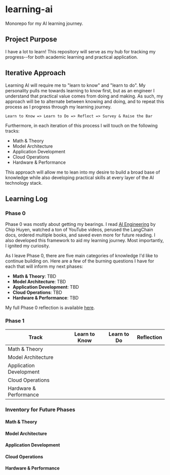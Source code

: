 # learning-ai

Monorepo for my AI learning journey.

## Project Purpose

I have a lot to learn! This repository will serve as my hub for tracking my progress--for
both academic learning and practical application.

## Iterative Approach

Learning AI will require me to "learn to know" and "learn to do". My personality pulls me
towards learning to know first, but as an engineer I understand that practical value comes
from doing and making. As such, my approach will be to alternate between knowing and doing,
and to repeat this process as I progress through my learning journey.

    Learn to Know => Learn to Do => Reflect => Survey & Raise the Bar

Furthermore, in each iteration of this process I will touch on the following tracks:

- Math & Theory
- Model Architecture
- Application Development
- Cloud Operations
- Hardware & Performance

This approach will allow me to lean into my desire to build a broad base of knowledge while
also developing practical skills at every layer of the AI technology stack.

## Learning Log

### Phase 0

Phase 0 was mostly about getting my bearings. I read [AI Engineering](https://a.co/d/6bwEJ1h) by Chip Huyen, watched a ton of YouTube videos, perused the LangChain docs, ordered multiple
books, and saved even more for future reading. I also developed this framework to aid my
learning journey. Most importantly, I ignited my curiosity.

As I leave Phase 0, there are five main categories of knowledge I'd like to continue building
on. Here are a few of the burning questions I have for each that will inform my next phases:

- **Math & Theory**: TBD
- **Model Architecture**: TBD
- **Application Development**: TBD
- **Cloud Operations**: TBD
- **Hardware & Performance**: TBD

My full Phase 0 reflection is available [here](reflections/phase-0.md).

### Phase 1

| Track | Learn to Know | Learn to Do | Reflection |
| --- | --- | --- | --- |
| Math & Theory |  |  |  |
| Model Architecture |  |  |  |
| Application Development |  |  |  |
| Cloud Operations |  |  |  |
| Hardware & Performance |  |  |  |

### Inventory for Future Phases

#### Math & Theory

#### Model Architecture

#### Application Development

#### Cloud Operations

#### Hardware & Performance
